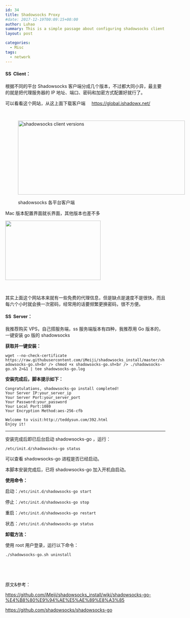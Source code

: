```yaml
---
id: 34
title: Shadowsocks Proxy
#date: 2017-12-19T00:09:15+00:00
author: Luhao
summary: This is a simple passage about configuring shadowsocks client and building up the corresponding proxy server
layout: post

categories:
  - Misc
tags:
  - network
---
```


#### **SS  Client：**

根据不同的平台 Shadowsocks 客户端分成几个版本，不过都大同小异，最主要的就是把代理服务器的 IP 地址、端口、密码和加密方式配置好就行了。

可以看看这个网站，从这上面下载客户端     <https://global.ishadowx.net/>

&nbsp;<figure id="attachment_35" style="width: 525px" class="wp-caption aligncenter">

<img class="wp-image-35 size-large" src="http://flywithfan.net/wp-content/uploads/2017/12/WechatIMG3-1-1024x455.jpeg" alt="shadowsocks client versions" width="525" height="233" /><figcaption class="wp-caption-text">shadowsocks 各平台客户端</figcaption></figure>

Mac 版本配置界面就长界面，其他版本也差不多

<img class="alignnone size-medium wp-image-36" src="http://flywithfan.net/wp-content/uploads/2017/12/WechatIMG4-1-300x187.jpeg" alt="" width="300" height="187" />

&nbsp;

其实上面这个网站本来就有一些免费的代理信息，但是缺点是速度不是很快，而且每六个小时就会换一次密码，经常用的话要频繁更换密码，很不方便。

#### **SS  Server：**

我推荐购买 VPS，自己搭服务端，ss 服务端版本有四种，我推荐用 Go 版本的，一键安装 go 版的 shadowsocks

**获取并一键安装：**

`wget --no-check-certificate https://raw.githubusercontent.com/iMeiji/shadowsocks_install/master/shadowsocks-go.sh<br />
chmod +x shadowsocks-go.sh<br />
./shadowsocks-go.sh 2>&1 | tee shadowsocks-go.log`

**安装完成后，脚本提示如下：**

    Congratulations, shadowsocks-go install completed!
    Your Server IP:your_server_ip
    Your Server Port:your_server_port
    Your Password:your_password
    Your Local Port:1080
    Your Encryption Method:aes-256-cfb

    Welcome to visit:http://teddysun.com/392.html
    Enjoy it!

---

安装完成后即已后台启动 shadowsocks-go ，运行：

`/etc/init.d/shadowsocks-go status`

可以查看 shadowsocks-go 进程是否已经启动。

本脚本安装完成后，已将 shadowsocks-go 加入开机自启动。

**使用命令：**

启动：`/etc/init.d/shadowsocks-go start`

停止：`/etc/init.d/shadowsocks-go stop`

重启：`/etc/init.d/shadowsocks-go restart`

状态：`/etc/init.d/shadowsocks-go status`

**卸载方法：**

使用 root 用户登录，运行以下命令：

`./shadowsocks-go.sh uninstall`

&nbsp;

&nbsp;

原文&参考：

<https://github.com/iMeiji/shadowsocks_install/wiki/shadowsocks-go-%E4%B8%80%E9%94%AE%E5%AE%89%E8%A3%85>

<https://github.com/shadowsocks/shadowsocks-go>

&nbsp;
